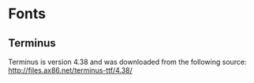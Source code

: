 Fonts
=====

Terminus
--------

Terminus is version 4.38 and was downloaded from the following source:
http://files.ax86.net/terminus-ttf/4.38/

